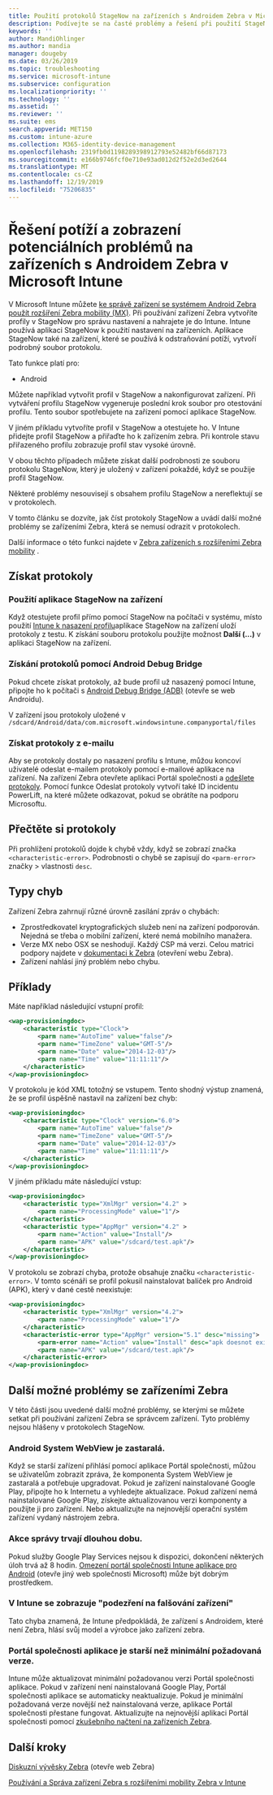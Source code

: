 ```yaml
---
title: Použití protokolů StageNow na zařízeních s Androidem Zebra v Microsoft Intune – Azure | Microsoft Docs
description: Podívejte se na časté problémy a řešení při použití StageNow na zařízeních s Androidem s Microsoft Intune. Dozvíte se taky, jak získat protokoly, a podívejte se na příklady, jak číst protokoly pro úspěch nebo chyby.
keywords: ''
author: MandiOhlinger
ms.author: mandia
manager: dougeby
ms.date: 03/26/2019
ms.topic: troubleshooting
ms.service: microsoft-intune
ms.subservice: configuration
ms.localizationpriority: ''
ms.technology: ''
ms.assetid: ''
ms.reviewer: ''
ms.suite: ems
search.appverid: MET150
ms.custom: intune-azure
ms.collection: M365-identity-device-management
ms.openlocfilehash: 2319fb0d1198289398912793e52482bf66d87173
ms.sourcegitcommit: e166b9746fcf0e710e93ad012d2f52e2d3ed2644
ms.translationtype: MT
ms.contentlocale: cs-CZ
ms.lasthandoff: 12/19/2019
ms.locfileid: "75206835"
---
```

# <a name="troubleshoot-and-see-potential-issues-on-android-zebra-devices-in-microsoft-intune"></a>Řešení potíží a zobrazení potenciálních problémů na zařízeních s Androidem Zebra v Microsoft Intune



V Microsoft Intune můžete [ke správě zařízení se systémem Android Zebra použít rozšíření Zebra mobility (MX)](android-zebra-mx-overview.md). Při používání zařízení Zebra vytvoříte profily v StageNow pro správu nastavení a nahrajete je do Intune. Intune používá aplikaci StageNow k použití nastavení na zařízeních. Aplikace StageNow také na zařízení, které se používá k odstraňování potíží, vytvoří podrobný soubor protokolu.

Tato funkce platí pro:

- Android

Můžete například vytvořit profil v StageNow a nakonfigurovat zařízení. Při vytváření profilu StageNow vygeneruje poslední krok soubor pro otestování profilu. Tento soubor spotřebujete na zařízení pomocí aplikace StageNow.

V jiném příkladu vytvoříte profil v StageNow a otestujete ho. V Intune přidejte profil StageNow a přiřaďte ho k zařízením zebra. Při kontrole stavu přiřazeného profilu zobrazuje profil stav vysoké úrovně.

V obou těchto případech můžete získat další podrobnosti ze souboru protokolu StageNow, který je uložený v zařízení pokaždé, když se použije profil StageNow.

Některé problémy nesouvisejí s obsahem profilu StageNow a nereflektují se v protokolech.

V tomto článku se dozvíte, jak číst protokoly StageNow a uvádí další možné problémy se zařízeními Zebra, která se nemusí odrazit v protokolech.

Další informace o této funkci najdete v [Zebra zařízeních s rozšířeními Zebra mobility](android-zebra-mx-overview.md) .

## <a name="get-the-logs"></a>Získat protokoly

### <a name="use-the-stagenow-app-on-the-device"></a>Použití aplikace StageNow na zařízení
Když otestujete profil přímo pomocí StageNow na počítači v systému, místo použití [Intune k nasazení profilu](android-zebra-mx-overview.md#step-4-create-a-device-management-profile-in-stagenow)aplikace StageNow na zařízení uloží protokoly z testu. K získání souboru protokolu použijte možnost **Další (...)** v aplikaci StageNow na zařízení.

### <a name="get-logs-using-android-debug-bridge"></a>Získání protokolů pomocí Android Debug Bridge
Pokud chcete získat protokoly, až bude profil už nasazený pomocí Intune, připojte ho k počítači s [Android Debug Bridge (ADB)](https://developer.android.com/studio/command-line/adb) (otevře se web Androidu).

V zařízení jsou protokoly uložené v `/sdcard/Android/data/com.microsoft.windowsintune.companyportal/files`

### <a name="get-logs-from-email"></a>Získat protokoly z e-mailu
Aby se protokoly dostaly po nasazení profilu s Intune, můžou koncoví uživatelé odeslat e-mailem protokoly pomocí e-mailové aplikace na zařízení. Na zařízení Zebra otevřete aplikaci Portál společnosti a [odešlete protokoly](https://docs.microsoft.com/intune-user-help/send-logs-to-your-it-admin-by-email-android). Pomocí funkce Odeslat protokoly vytvoří také ID incidentu PowerLift, na které můžete odkazovat, pokud se obrátíte na podporu Microsoftu.

## <a name="read-the-logs"></a>Přečtěte si protokoly

Při prohlížení protokolů dojde k chybě vždy, když se zobrazí značka `<characteristic-error>`. Podrobnosti o chybě se zapisují do `<parm-error>` značky > vlastnosti `desc`.

## <a name="error-types"></a>Typy chyb

Zařízení Zebra zahrnují různé úrovně zasílání zpráv o chybách:

- Zprostředkovatel kryptografických služeb není na zařízení podporován. Nejedná se třeba o mobilní zařízení, které nemá mobilního manažera.
- Verze MX nebo OSX se neshodují. Každý CSP má verzi. Celou matrici podpory najdete v [dokumentaci k Zebra](http://techdocs.zebra.com/mx/) (otevření webu Zebra).
- Zařízení nahlásí jiný problém nebo chybu.

## <a name="examples"></a>Příklady

Máte například následující vstupní profil:

```xml
<wap-provisioningdoc>
    <characteristic type="Clock">
        <parm name="AutoTime" value="false"/>
        <parm name="TimeZone" value="GMT-5"/>
        <parm name="Date" value="2014-12-03"/>
        <parm name="Time" value="11:11:11"/>
    </characteristic>
</wap-provisioningdoc>
```

V protokolu je kód XML totožný se vstupem. Tento shodný výstup znamená, že se profil úspěšně nastavil na zařízení bez chyb:

```xml
<wap-provisioningdoc>
    <characteristic type="Clock" version="6.0">
        <parm name="AutoTime" value="false"/>
        <parm name="TimeZone" value="GMT-5"/>
        <parm name="Date" value="2014-12-03"/>
        <parm name="Time" value="11:11:11"/>
    </characteristic>
</wap-provisioningdoc>
```

V jiném příkladu máte následující vstup:

```xml
<wap-provisioningdoc>
    <characteristic type="XmlMgr" version="4.2" >
        <parm name="ProcessingMode" value="1"/>
    </characteristic>
    <characteristic type="AppMgr" version="4.2" >
        <parm name="Action" value="Install"/>
        <parm name="APK" value="/sdcard/test.apk"/>
    </characteristic>
</wap-provisioningdoc>
```

V protokolu se zobrazí chyba, protože obsahuje značku `<characteristic-error>`. V tomto scénáři se profil pokusil nainstalovat balíček pro Android (APK), který v dané cestě neexistuje:

```xml
<wap-provisioningdoc>
    <characteristic type="XmlMgr" version="4.2">
        <parm name="ProcessingMode" value="1"/>
    </characteristic>
    <characteristic-error type="AppMgr" version="5.1" desc="missing">
        <parm-error name="Action" value="Install" desc="apk doesnot exist in the path"/>
        <parm name="APK" value="/sdcard/test.apk"/>
    </characteristic-error>
</wap-provisioningdoc>
```

## <a name="other-potential-issues-with-zebra-devices"></a>Další možné problémy se zařízeními Zebra

V této části jsou uvedené další možné problémy, se kterými se můžete setkat při používání zařízení Zebra se správcem zařízení. Tyto problémy nejsou hlášeny v protokolech StageNow.

### <a name="android-system-webview-is-out-of-date"></a>Android System WebView je zastaralá.

Když se starší zařízení přihlásí pomocí aplikace Portál společnosti, můžou se uživatelům zobrazit zpráva, že komponenta System WebView je zastaralá a potřebuje upgradovat. Pokud je zařízení nainstalované Google Play, připojte ho k Internetu a vyhledejte aktualizace. Pokud zařízení nemá nainstalované Google Play, získejte aktualizovanou verzi komponenty a použijte ji pro zařízení. Nebo aktualizujte na nejnovější operační systém zařízení vydaný nástrojem zebra.

### <a name="management-actions-take-a-long-time"></a>Akce správy trvají dlouhou dobu.

Pokud služby Google Play Services nejsou k dispozici, dokončení některých úloh trvá až 8 hodin. [Omezení portál společnosti Intune aplikace pro Android](https://support.microsoft.com/help/3211588/limitations-of-intune-company-portal-app-for-android-in-china) (otevře jiný web společnosti Microsoft) může být dobrým prostředkem.

### <a name="device-spoofing-suspected-shows-in-intune"></a>V Intune se zobrazuje "podezření na falšování zařízení"

Tato chyba znamená, že Intune předpokládá, že zařízení s Androidem, které není Zebra, hlásí svůj model a výrobce jako zařízení zebra.

### <a name="company-portal-app-is-older-than-minimum-required-version"></a>Portál společnosti aplikace je starší než minimální požadovaná verze.

Intune může aktualizovat minimální požadovanou verzi Portál společnosti aplikace. Pokud v zařízení není nainstalovaná Google Play, Portál společnosti aplikace se automaticky neaktualizuje. Pokud je minimální požadovaná verze novější než nainstalovaná verze, aplikace Portál společnosti přestane fungovat. Aktualizujte na nejnovější aplikaci Portál společnosti pomocí [zkušebního načtení na zařízeních Zebra](android-zebra-mx-overview.md#sideload-the-company-portal-app).

## <a name="next-steps"></a>Další kroky

[Diskuzní vývěsky Zebra](https://developer.zebra.com/community/home/discussions) (otevře web Zebra)

[Používání a Správa zařízení Zebra s rozšířeními mobility Zebra v Intune](android-zebra-mx-overview.md)
